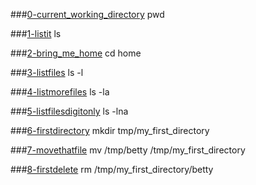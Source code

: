 ###[0-current_working_directory](0-current_working_directory)
pwd

###[1-listit](1-listit)
ls

###[2-bring_me_home](2-bring_me_home)
cd home

###[3-listfiles](3-listfiles)
ls -l

###[4-listmorefiles](4-listmorefiles)
ls -la

###[5-listfilesdigitonly](5-listfilesdigitonly)
ls -lna

###[6-firstdirectory](6-firstdirectory)
mkdir tmp/my_first_directory

###[7-movethatfile](7-movethatfile)
mv /tmp/betty /tmp/my_first_directory

###[8-firstdelete](8-firstdelete)
rm /tmp/my_first_directory/betty
